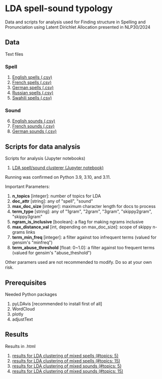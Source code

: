 # LDA spell-sound typology

Data and scripts for analysis used for Finding structure in Spelling and Pronunciation using Latent Dirichlet Allocation presented in NLP30/2024

## Data
Text files

### Spell
1. [English spells (.csv)](data-words/base-spell-English-r6e-original.csv)
2. [French spells (.csv)](data-words/base-spell-French-r0-1k-mc.csv)
3. [German spells (.csv)](data-words/base-spell-German-r1a-original.csv)
4. [Russian spells (.csv)](data-words/base-spell-Russian-r0-1k-mc.csv)
5. [Swahili spells (.csv)](data-words/base-spell-Swahili-r0-1k-mc.csv)

### Sound
6. [English sounds (.csv)](data-words/base-sound-English-r6e-original.csv)
7. [French sounds (.csv)](data-words/base-sound-French-r0-opendic-s900.csv)
8. [German sounds (.csv)](data-words/base-sound-German-r1a-original.csv)


## Scripts for data analysis
Scripts for analysis (Jupyter notebooks)

1. [LDA spell/sound clusterer (Jupyter notebook)](LDA-spell-sound.ipynb)

Running was confirmed on Python 3.9, 3.10, and 3.11.

Important Parameters:

1. **n_topics** [integer]: number of topics for LDA
2. **doc_attr** [string]: any of "spell", "sound"
3. **max_doc_size** [integer]: maximum character length for docs to process
4. **term_type** [string]: any of "1gram", "2gram", "3gram", "skippy2gram", "skippy3gram"
5. **ngram_is_inclusive** [boolean]: a flag for making ngrams inclusive
6. **max_distance_val** [int, depending on max_doc_size]: scope of skippy n-grams links
7. **term_min_freq** [integer]: a filter against too infrequent terms (valued for gensim's "minfreq")
8. **term_abuse_threshold** [float: 0~1.0]: a filter against too frequent terms (valued for gensim's "abuse_theshold")

Other paramers used are not recommended to modify. Do so at your own risk.

## Prerequisites
Needed Python packages

1. pyLDAvis [recommended to install first of all]
2. WordCloud
3. plotly
4. adjustText

## Results
Results in .html

1. [results for LDA clustering of mixed spells (#topics: 5)](results/spell-ntop5)
2. [results for LDA clustering of mixed spells (#topics: 15)](results/spell-ntop15)
3. [results for LDA clustering of mixed sounds (#topics: 5)](results/sound-ntop5)
4. [results for LDA clustering of mixed sounds (#topics: 15)](results/sound-ntop15)

